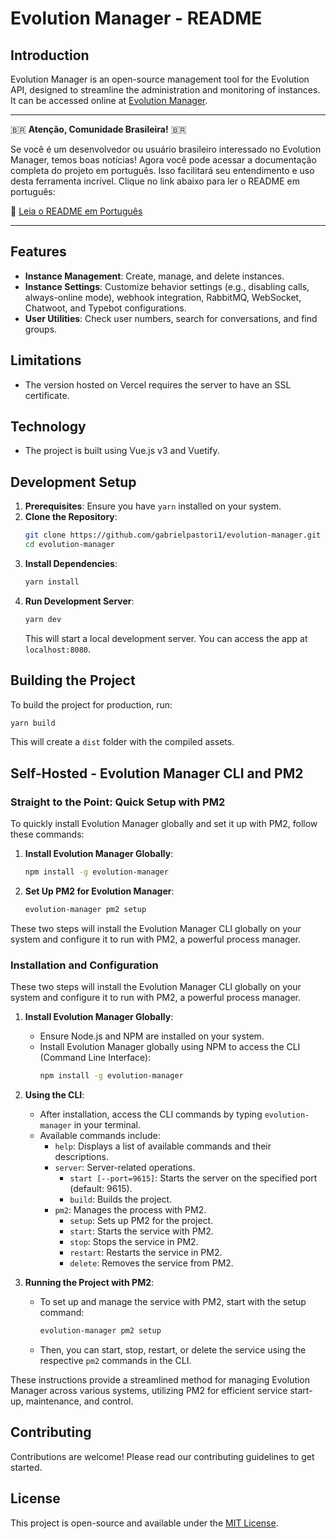 # Evolution Manager - README

## Introduction
Evolution Manager is an open-source management tool for the Evolution API, designed to streamline the administration and monitoring of instances. It can be accessed online at [Evolution Manager](https://github.com/gabrielpastori1/evolution-manager).

---

🇧🇷 **Atenção, Comunidade Brasileira!** 🇧🇷

Se você é um desenvolvedor ou usuário brasileiro interessado no Evolution Manager, temos boas notícias! Agora você pode acessar a documentação completa do projeto em português. Isso facilitará seu entendimento e uso desta ferramenta incrível. Clique no link abaixo para ler o README em português:

🔗 [Leia o README em Português](README.pt_BR.md)

---


## Features
- **Instance Management**: Create, manage, and delete instances.
- **Instance Settings**: Customize behavior settings (e.g., disabling calls, always-online mode), webhook integration, RabbitMQ, WebSocket, Chatwoot, and Typebot configurations.
- **User Utilities**: Check user numbers, search for conversations, and find groups.

## Limitations
- The version hosted on Vercel requires the server to have an SSL certificate.

## Technology
- The project is built using Vue.js v3 and Vuetify.

## Development Setup
1. **Prerequisites**: Ensure you have `yarn` installed on your system.
2. **Clone the Repository**:
   ```bash
   git clone https://github.com/gabrielpastori1/evolution-manager.git
   cd evolution-manager
   ```
3. **Install Dependencies**:
   ```bash
   yarn install
   ```
4. **Run Development Server**:
   ```bash
   yarn dev
   ```
   This will start a local development server. You can access the app at `localhost:8080`.

## Building the Project
To build the project for production, run:
```bash
yarn build
```
This will create a `dist` folder with the compiled assets.

## Self-Hosted - Evolution Manager CLI and PM2
### Straight to the Point: Quick Setup with PM2

To quickly install Evolution Manager globally and set it up with PM2, follow these commands:

1. **Install Evolution Manager Globally**:
   ```bash
   npm install -g evolution-manager
   ```

2. **Set Up PM2 for Evolution Manager**:
   ```bash
   evolution-manager pm2 setup
   ```

These two steps will install the Evolution Manager CLI globally on your system and configure it to run with PM2, a powerful process manager.

### Installation and Configuration

These two steps will install the Evolution Manager CLI globally on your system and configure it to run with PM2, a powerful process manager.


1. **Install Evolution Manager Globally**:
   - Ensure Node.js and NPM are installed on your system.
   - Install Evolution Manager globally using NPM to access the CLI (Command Line Interface):
     ```bash
     npm install -g evolution-manager
     ```

2. **Using the CLI**:
   - After installation, access the CLI commands by typing `evolution-manager` in your terminal.
   - Available commands include:
     - `help`: Displays a list of available commands and their descriptions.
     - `server`: Server-related operations.
       - `start [--port=9615]`: Starts the server on the specified port (default: 9615).
       - `build`: Builds the project.
     - `pm2`: Manages the process with PM2.
       - `setup`: Sets up PM2 for the project.
       - `start`: Starts the service with PM2.
       - `stop`: Stops the service in PM2.
       - `restart`: Restarts the service in PM2.
       - `delete`: Removes the service from PM2.

3. **Running the Project with PM2**:
   - To set up and manage the service with PM2, start with the setup command:
     ```bash
     evolution-manager pm2 setup
     ```
   - Then, you can start, stop, restart, or delete the service using the respective `pm2` commands in the CLI.

These instructions provide a streamlined method for managing Evolution Manager across various systems, utilizing PM2 for efficient service start-up, maintenance, and control.
## Contributing
Contributions are welcome! Please read our contributing guidelines to get started.

## License
This project is open-source and available under the [MIT License](LICENSE.md).
